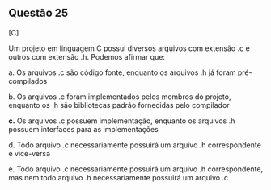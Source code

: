 

## Questão 25
[C]

Um projeto em linguagem C possui diversos arquivos com extensão .c e outros com extensão .h. Podemos afirmar que:

a. Os arquivos .c são código fonte, enquanto os arquivos .h já foram pré-compilados

b. Os arquivos .c foram implementados pelos membros do projeto, enquanto os .h são bibliotecas padrão fornecidas pelo compilador

**c.** Os arquivos .c possuem implementação, enquanto os arquivos .h possuem interfaces para as implementações

d. Todo arquivo .c necessariamente possuirá um arquivo .h correspondente e vice-versa

e. Todo arquivo .c necessariamente possuirá um arquivo .h correspondente, mas nem todo arquivo .h necessariamente possuirá um arquivo .c



